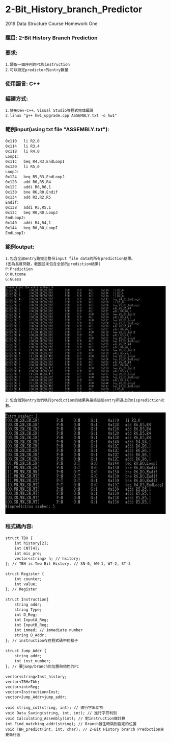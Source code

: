 # 2-Bit_History_branch_Predictor
2019 Data Structure Course Homework One

### 題目: 2-Bit History Branch Prediction 

### 要求:
	1.讀取一個序列的PC與instruction
	2.可以設定predictor的entry數量

### 使用語言: C++

### 編譯方式:
	1.使用Dev-C++、Visual Studio等程式完成編譯
	2.linux "g++ hw1_upgrade.cpp ASSEMBLY.txt -o hw1"
	
### 範例input(using txt file "ASSEMBLY.txt"):

	0x110	li R2,0
	0x114	li R3,4
	0x118	li R4,0
	LoopI:
	0x11C	beq R4,R3,EndLoopI
	0x120	li R5,0
	LoopJ:
	0x124	beq R5,R3,EndLoopJ
	0x128	add R6,R5,R4
	0x12C	addi R6,R6,1
	0x130	bne R6,R0,Endif
	0x134	add R2,R2,R5
	Endif:
	0x138	addi R5,R5,1
	0x13C	beq R0,R0,LoopJ
	EndLoopJ:
	0x140	addi R4,R4,1
	0x144	beq R0,R0,LoopI
	EndLoopI:

### 範例output:
	1.包含全部entry跑完全整份input file data的所有prediction結果。
	(因為長度問題，截圖並未包含全部的prediction結果)
	P:Prediction
	O:Outcome
	G:Guess
![image](https://github.com/sam34andy/2-Bit_History_Branch_Predictor/blob/master/hw1_example_output1.JPG)
	
	2.包含個別entry他們執行prediction的結果與最終這個entry所遇上的misprediction次數。
![image](https://github.com/sam34andy/2-Bit_History_Branch_Predictor/blob/master/hw1_example_output2.JPG)
	
### 程式碼內容:
	struct TBH {
		int history[2];
		int CNT[4];
		int mis_pre;
		vector<string> h; // hsitory;
	}; // TBH is Two Bit History. // SN-0, WN-1, WT-2, ST-3

	struct Register { 
		int counter;
		int value;
	}; // Register

	struct Instruction{
		string addr;
		string Type;
		int D_Reg;
		int InputA_Reg;
		int InputB_Reg;
		int immed; // immediate number
		string D_Addr;
	}; // instruction存在程式碼中的樣子

	struct Jump_Addr {
		string addr;
		int inst_number;
	}; // 要jump/branch的位置與他們的PC

	vector<string>Inst_history;
	vector<TBH>Tbh;
	vector<int>Reg;
	vector<Instruction>Inst;
	vector<Jump_Addr>jump_addr;

	void string_cut(string, int); // 進行字串切割
	void Data_Saving(string, int, int); // 進行字符判別
	void Calculating_Assembly(int); // 對instruction做計算
	int Find_matching_addr(string); // Branch發生時跳到指定的位置
	void TBH_predict(int, int, char); // 2-Bit History branch Predoction主要執行區

